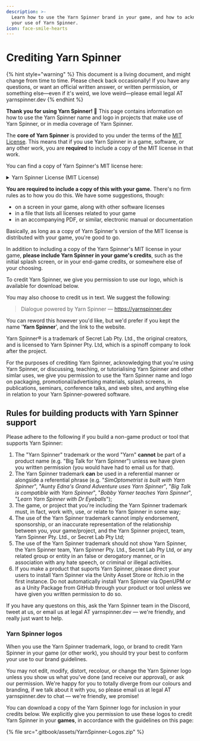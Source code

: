 ```yaml
---
description: >-
  Learn how to use the Yarn Spinner brand in your game, and how to acknowledge
  your use of Yarn Spinner.
icon: face-smile-hearts
---
```


# Crediting Yarn Spinner

{% hint style="warning" %}
This document is a living document, and might change from time to time. Please check back occasionally! If you have any questions, or want an official written answer, or written permission, or something else—even if it's weird, we love weird—please email legal AT yarnspinner.dev
{% endhint %}

**Thank you for using Yarn Spinner! 💚** This page contains information on how to use the Yarn Spinner name and logo in projects that make use of Yarn Spinner, or in media coverage of Yarn Spinner.

The **core of Yarn Spinner** is provided to you under the terms of the [MIT License](https://choosealicense.com/licenses/mit/). This means that if you use Yarn Spinner in a game, software, or any other work, you are **required** to include a copy of the MIT license in that work.

You can find a copy of Yarn Spinner's MIT license here:

<details>

<summary>Yarn Spinner License (MIT License)</summary>

{% code overflow="wrap" %}
```
The MIT License (MIT)

Copyright (c) Yarn Spinner Pty. Ltd., Secret Lab Pty. Ltd., and Yarn Spinner contributors.

Permission is hereby granted, free of charge, to any person obtaining a copy of this software and associated documentation files (the "Software"), to deal in the Software without restriction, including without limitation the rights to use, copy, modify, merge, publish, distribute, sublicense, and/or sell copies of the Software, and to permit persons to whom the Software is furnished to do so, subject to the following conditions:

The above copyright notice and this permission notice shall be included in all copies or substantial portions of the Software.

THE SOFTWARE IS PROVIDED "AS IS", WITHOUT WARRANTY OF ANY KIND, EXPRESS OR IMPLIED, INCLUDING BUT NOT LIMITED TO THE WARRANTIES OF MERCHANTABILITY, FITNESS FOR A PARTICULAR PURPOSE AND NONINFRINGEMENT. IN NO EVENT SHALL THE AUTHORS OR COPYRIGHT HOLDERS BE LIABLE FOR ANY CLAIM, DAMAGES OR OTHER LIABILITY, WHETHER IN AN ACTION OF CONTRACT, TORT OR OTHERWISE, ARISING FROM, OUT OF OR IN CONNECTION WITH THE SOFTWARE OR THE USE OR OTHER DEALINGS IN THE SOFTWARE.
```
{% endcode %}

</details>

**You are required to include a copy of this with your game.** There's no firm rules as to how you do this. We have some suggestions, though:

* on a screen in your game, along with other software licenses
* in a file that lists all licenses related to your game
* in an accompanying PDF, or similar, electronic manual or documentation

Basically, as long as a copy of Yarn Spinner's version of the MIT license is distributed with your game, you're good to go.

In addition to including a copy of the Yarn Spinner's MIT license in your game, **please include Yarn Spinner in your game's credits**, such as the initial splash screen, or in your end-game credits, or somewhere else of your choosing.&#x20;

To credit Yarn Spinner, we give you permission to use our logo, which is available for download below.

You may also choose to credit us in text. We suggest the following:

> Dialogue powered by Yarn Spinner — https://yarnspinner.dev

You can reword this however you'd like, but we'd prefer if you kept the name '**Yarn Spinner**', and the link to the website.

Yarn Spinner® is a trademark of Secret Lab Pty. Ltd., the original creators, and is licensed to Yarn Spinner Pty. Ltd, which is a spinoff company to look after the project.

For the purposes of crediting Yarn Spinner, acknowledging that you're using Yarn Spinner, or discussing, teaching, or tutorialising Yarn Spinner and other simlar uses, we give you permission to use the Yarn Spinner name and logo on packaging, promotional/advertising materials, splash screens, in publications, seminars, conference talks, and web sites, and anything else in relation to your Yarn Spinner-powered software.

## **Rules for building products with Yarn Spinner support**

Please adhere to the following if you build a non-game product or tool that supports Yarn Spinner:

1. The "Yarn Spinner" trademark or the word "Yarn" **cannot** be part of a product name (e.g. "Big Talk for Yarn Spinner") unless we have given you written permission (you would have had to email us for that).
2. The Yarn Spinner trademark **can** be used in a referential manner or alongside a referential phrase (e.g. "_SimOptometrist is built with Yarn Spinner_", "Aunty _Edna's Grand Adventure uses Yarn Spinner_", "_Big Talk is compatible with Yarn Spinner_", "_Bobby Yarner teaches Yarn Spinner_", "_Learn Yarn Spinner with Dr Eyeballs_");
3. The game, or project that you're including the Yarn Spinner trademark must, in fact, work with, use, or relate to Yarn Spinner in some way;
4. The use of the Yarn Spinner trademark cannot imply endorsement, sponsorship, or an inaccurate representation of the relationship between you, your game/project, and the Yarn Spinner project, team, Yarn Spinner Pty. Ltd., or Secret Lab Pty Ltd;
5. The use of the Yarn Spinner trademark should not show Yarn Spinner, the Yarn Spinner team, Yarn Spinner Pty. Ltd., Secret Lab Pty Ltd, or any related group or entity in an false or derogatory manner, or in association with any hate speech, or criminal or illegal activities.
6. If you make a product that suports Yarn Spinner, please direct your users to install Yarn Spinner via the Unity Asset Store or Itch.io in the first instance. Do not automatically install Yarn Spinner via OpenUPM or as a Unity Package from GitHub through your product or tool unless we have given you written permission to do so.

If you have any questons on this, ask the Yarn Spinner team in the Discord, tweet at us, or email us at legal AT yarnspinner.dev — we're friendly, and really just want to help.

### Yarn Spinner logos

When you use the Yarn Spinner trademark, logo, or brand to credit Yarn Spinner in your game (or other work), you should try your best to conform your use to our brand guidelines.

You may not edit, modify, distort, recolour, or change the Yarn Spinner logo unless you show us what you've done (and receive our approval), or ask our permission. We're happy for you to totally diverge from our colours and branding, if we talk about it with you, so please email us at legal AT yarnspinner.dev to chat — we're friendly, we promise!&#x20;

You can download a copy of the Yarn Spinner logo for inclusion in your credits below. We explicitly give you permission to use these logos to credit Yarn Spinner in your **games**, in accordance with the guidelines on this page:

{% file src=".gitbook/assets/YarnSpinner-Logos.zip" %}

<figure><img src=".gitbook/assets/YarnSpinner-Logo-Colour-LightBG (1).png" alt=""><figcaption></figcaption></figure>
